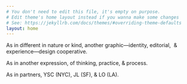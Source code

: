 ```yaml
---
# You don't need to edit this file, it's empty on purpose.
# Edit theme's home layout instead if you wanna make some changes
# See: https://jekyllrb.com/docs/themes/#overriding-theme-defaults
layout: home
---
```


<p>As in different in nature or kind, another graphic—identity, editorial,  & experience—design cooperative.</p>
<p>As in another expression, of thinking, practice, & process.</p>
<p>As in partners, YSC (NYC), JL (SF), & LO (LA).</p>
